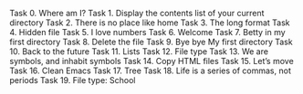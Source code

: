 Task 0. Where am I?
Task 1. Display the contents list of your current directory
Task 2. There is no place like home
Task 3. The long format
Task 4. Hidden file
Task 5. I love numbers
Task 6. Welcome
Task 7. Betty in my first directory
Task 8. Delete the file
Task 9.  Bye bye My first directory
Task 10. Back to the future
Task 11. Lists
Task 12. File type
Task 13. We are symbols, and inhabit symbols
Task 14. Copy HTML files
Task 15. Let’s move
Task 16. Clean Emacs
Task 17. Tree
Task 18. Life is a series of commas, not periods
Task 19. File type: School

